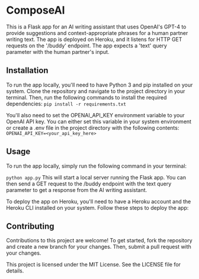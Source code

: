 # ComposeAI

This is a Flask app for an AI writing assistant that uses OpenAI's GPT-4 to provide suggestions and context-appropriate phrases for a human partner writing text. The app is deployed on Heroku, and it listens for HTTP GET requests on the '/buddy' endpoint. The app expects a 'text' query parameter with the human partner's input.

## Installation

To run the app locally, you'll need to have Python 3 and pip installed on your system. Clone the repository and navigate to the project directory in your terminal. Then, run the following commands to install the required dependencies:
```pip install -r requirements.txt```

You'll also need to set the OPENAI_API_KEY environment variable to your OpenAI API key. You can either set this variable in your system environment or create a .env file in the project directory with the following contents:
```OPENAI_API_KEY=<your_api_key_here>```


## Usage

To run the app locally, simply run the following command in your terminal:

```python app.py```
This will start a local server running the Flask app. You can then send a GET request to the /buddy endpoint with the text query parameter to get a response from the AI writing assistant.

To deploy the app on Heroku, you'll need to have a Heroku account and the Heroku CLI installed on your system. Follow these steps to deploy the app:


## Contributing

Contributions to this project are welcome! To get started, fork the repository and create a new branch for your changes. Then, submit a pull request with your changes.

This project is licensed under the MIT License. See the LICENSE file for details.
